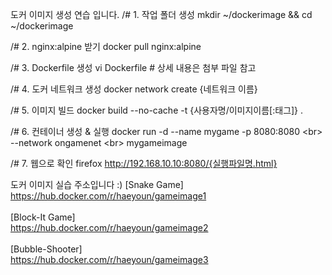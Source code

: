 <t3> 도커 이미지 생성 연습 입니다. </t3>
/# 1. 작업 폴더 생성
mkdir  ~/dockerimage && cd ~/dockerimage<br>

/# 2. nginx:alpine 받기
docker pull nginx:alpine<br>

/# 3. Dockerfile 생성
vi Dockerfile # 상세 내용은 첨부 파일 참고<br>

/# 4. 도커 네트워크 생성
docker network create {네트워크 이름}<br>

/# 5. 이미지 빌드
docker build --no-cache -t {사용자명/이미지이름[:태그]} . <br>

/# 6. 컨테이너 생성 & 실행
docker run -d --name mygame -p 8080:8080 \<br>
    --network ongamenet \<br>
    mygameimage<br>

/# 7. 웹으로 확인
firefox http://192.168.10.10:8080/{실행파일명.html}

<t3> 도커 이미지 실습 주소입니다 :)</t3>
[Snake Game]<br>
https://hub.docker.com/r/haeyoun/gameimage1<br>
<br>
[Block-It Game]<br>
https://hub.docker.com/r/haeyoun/gameimage2<br>
<br>
[Bubble-Shooter]<br>
https://hub.docker.com/r/haeyoun/gameimage3<br>